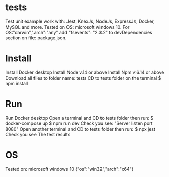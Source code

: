 # tests
Test unit example work with: Jest, KnexJs, NodeJs, ExpressJs, Docker, MySQL and more.
Tested on OS: microsoft windows 10.
For OS:"darwin","arch":"any" add "fsevents": "2.3.2" to devDependencies section on file: package.json. 
# Install
Install Docker desktop
Install Node v.14 or above 
Install Npm v.6.14 or above
Download all files to folder name: tests
CD to tests folder on the terminal
$ npm install
# Run
Run Docker desktop
Open a terminal and CD to tests folder then run:
$ docker-compose up
$ npm run dev
Check you see: "Server listen port 8080"
Open another terminal and CD to tests folder then run:
$ npx jest
Check you see The test results
# OS
Tested on: microsoft windows 10 {"os":"win32","arch":"x64"}